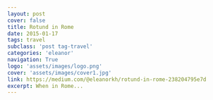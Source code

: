 ```yaml
---
layout: post
cover: false
title: Rotund in Rome
date: 2015-01-17
tags: travel
subclass: 'post tag-travel'
categories: 'eleanor'
navigation: True
logo: 'assets/images/logo.png'
cover: 'assets/images/cover1.jpg'
link: https://medium.com/@eleanorkh/rotund-in-rome-238204795e7d
excerpt: When in Rome...
---
```


